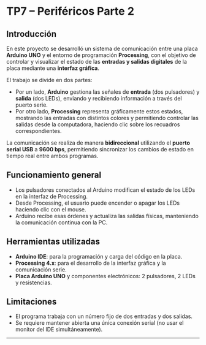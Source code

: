 # TP7 – Periféricos Parte 2

## Introducción

En este proyecto se desarrolló un sistema de comunicación entre una placa **Arduino UNO** y el entorno de programación **Processing**, con el objetivo de controlar y visualizar el estado de las **entradas y salidas digitales** de la placa mediante una **interfaz gráfica**.

El trabajo se divide en dos partes:  
- Por un lado, **Arduino** gestiona las señales de **entrada** (dos pulsadores) y **salida** (dos LEDs), enviando y recibiendo información a través del puerto serie.  
- Por otro lado, **Processing** representa gráficamente estos estados, mostrando las entradas con distintos colores y permitiendo controlar las salidas desde la computadora, haciendo clic sobre los recuadros correspondientes.

La comunicación se realiza de manera **bidireccional** utilizando el **puerto serial USB** a **9600 bps**, permitiendo sincronizar los cambios de estado en tiempo real entre ambos programas.

## Funcionamiento general

- Los pulsadores conectados al Arduino modifican el estado de los LEDs en la interfaz de Processing.  
- Desde Processing, el usuario puede encender o apagar los LEDs haciendo clic con el mouse.  
- Arduino recibe esas órdenes y actualiza las salidas físicas, manteniendo la comunicación continua con la PC.

## Herramientas utilizadas

- **Arduino IDE**: para la programación y carga del código en la placa.  
- **Processing 4.x**: para el desarrollo de la interfaz gráfica y la comunicación serie.  
- **Placa Arduino UNO** y componentes electrónicos: 2 pulsadores, 2 LEDs y resistencias.  

## Limitaciones

- El programa trabaja con un número fijo de dos entradas y dos salidas.  
- Se requiere mantener abierta una única conexión serial (no usar el monitor del IDE simultáneamente).  

---
